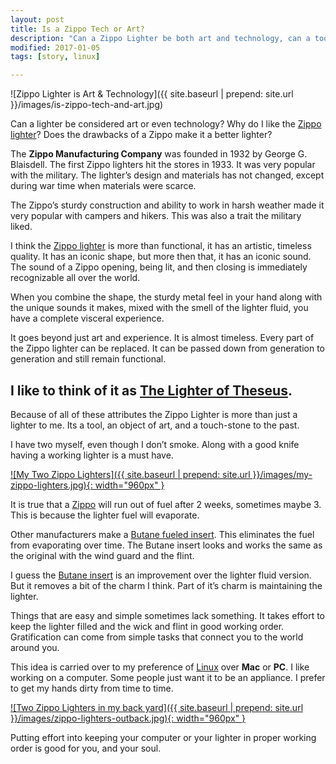 ```yaml
---
layout: post
title: Is a Zippo Tech or Art?
description: "Can a Zippo Lighter be both art and technology, can a tool be beautiful, is simple not that great?"
modified: 2017-01-05
tags: [story, linux]

---
```


![Zippo Lighter is Art & Technology]({{  site.baseurl | prepend: site.url }}/images/is-zippo-tech-and-art.jpg)

Can a lighter be considered art or even technology? Why do I like the [Zippo lighter](http://www.zippo.com)? Does the drawbacks of a Zippo make it a better lighter?<!--more-->

The **Zippo Manufacturing Company** was founded in 1932 by George G. Blaisdell. The first Zippo lighters hit the stores in 1933. It was very popular with the military. The lighter’s design and materials has not changed, except during war time when materials were scarce.

The Zippo’s sturdy construction and ability to work in harsh weather made it very popular with campers and hikers. This was also a trait the military liked.

I think the [Zippo lighter](http://www.zippo.com) is more than functional, it has an artistic, timeless quality. It has an iconic shape, but more then that, it has an iconic sound. The sound of a Zippo opening, being lit, and then closing is immediately recognizable all over the world. 

When you combine the shape, the sturdy metal feel in your hand along with the unique sounds it makes, mixed with the smell of the lighter fluid, you have a complete visceral experience.

It goes beyond just art and experience. It is almost timeless. Every part of the Zippo lighter can be replaced. It can be passed down from generation to generation and still remain functional. 

## I like to think of it as [The Lighter of Theseus](https://en.wikipedia.org/wiki/Ship_of_Theseus).

Because of all of these attributes the Zippo Lighter is more than just a lighter to me. Its a tool, an object of art, and a touch-stone to the past.

I have two myself, even though I don’t smoke. Along with a good knife having a working lighter is a must have. 

<a href="{{  site.baseurl | prepend: site.url }}/images/my-zippo-lighters.jpg" data-toggle="lightbox" data-title="Image title" data-footer="Image footer">
    ![My Two Zippo Lighters]({{  site.baseurl | prepend: site.url }}/images/my-zippo-lighters.jpg){: width="960px" }
</a>

It is true that a [Zippo](http://www.zippo.com) will run out of fuel after 2 weeks, sometimes maybe 3. This is because the lighter fuel will evaporate. 

Other manufacturers make a [Butane fueled insert](https://www.amazon.com/Thunderbird-Vector-Lighter-Insert-Regular/dp/B009Z2GB16/ref=pd_sim_121_2?_encoding=UTF8&psc=1&refRID=KA26H1VBZVZZF9XSJSCM). This eliminates the fuel from evaporating over time. The Butane insert looks and works the same as the original with the wind guard and the flint.

I guess the [Butane insert](https://www.amazon.com/Thunderbird-Vector-Lighter-Insert-Regular/dp/B009Z2GB16/ref=pd_sim_121_2?_encoding=UTF8&psc=1&refRID=KA26H1VBZVZZF9XSJSCM) is an improvement over the lighter fluid version. But it removes a bit of the charm I think. Part of it’s charm is maintaining the lighter.

Things that are easy and simple sometimes lack something. It takes effort to keep the lighter filled and the wick and flint in good working order. Gratification can come from simple tasks that connect you to the world around you.

This idea is carried over to my preference of [Linux](https://linuxmint.com) over **Mac** or **PC**. I like working on a computer. Some people just want it to be an appliance. I prefer to get my hands dirty from time to time.

<a href="{{  site.baseurl | prepend: site.url }}/images/zippo-lighters-outback.jpg" data-toggle="lightbox" data-title="Image title" data-footer="Image footer">
    ![Two Zippo Lighters in my back yard]({{  site.baseurl | prepend: site.url }}/images/zippo-lighters-outback.jpg){: width="960px" }
</a>



Putting effort into keeping your computer or your lighter in proper working order is good for you, and your soul. 

